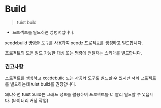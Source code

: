 # Build

> tuist build
> 
- 프로젝트를 빌드하는 명령어입니다.

xcodebuild 명령줄 도구를 사용하여 xcode 프로젝트를 생성하고 빌드합니다.

프로젝트의 모든 빌드 가능한 대상 또는 명령에 전달하는 스키마를 빌드합니다.

### 권고사항

프로젝트를 생성하고 xocdebuild 또는 자동화 도구로 빌드할 수 있지만 저희 프로젝트를 빌드하는데 tuist build를 권장합니다.

왜냐하면 tuist build는 그래프 정보를 활용하여 프로젝트를 더 빨리 빌드할 수 있습니다. (바이너리 캐싱 작업)
